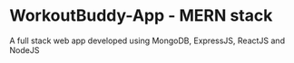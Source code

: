 # WorkoutBuddy-App - MERN stack
A full stack web app developed using MongoDB, ExpressJS, ReactJS and NodeJS

